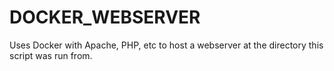 # DOCKER_WEBSERVER
Uses Docker with Apache, PHP, etc to host a webserver at the directory this script was run from. 
